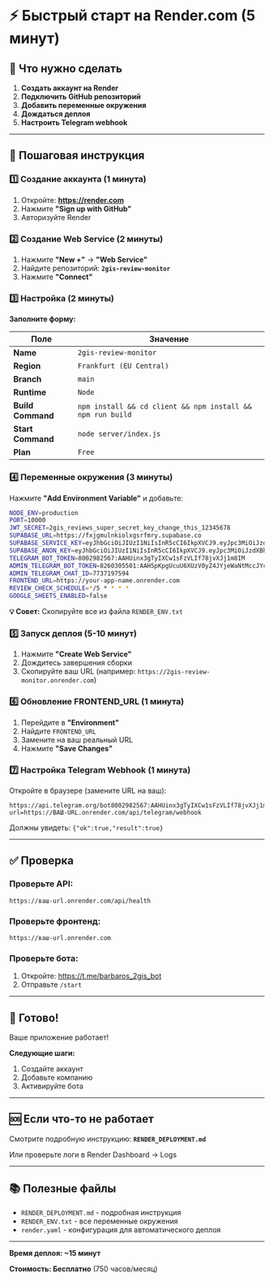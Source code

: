 # ⚡ Быстрый старт на Render.com (5 минут)

## 🎯 Что нужно сделать

1. **Создать аккаунт на Render**
2. **Подключить GitHub репозиторий**
3. **Добавить переменные окружения**
4. **Дождаться деплоя**
5. **Настроить Telegram webhook**

---

## 📝 Пошаговая инструкция

### 1️⃣ Создание аккаунта (1 минута)

1. Откройте: **https://render.com**
2. Нажмите **"Sign up with GitHub"**
3. Авторизуйте Render

### 2️⃣ Создание Web Service (2 минуты)

1. Нажмите **"New +"** → **"Web Service"**
2. Найдите репозиторий: **`2gis-review-monitor`**
3. Нажмите **"Connect"**

### 3️⃣ Настройка (2 минуты)

**Заполните форму:**

| Поле              | Значение                                                   |
| ----------------- | ---------------------------------------------------------- |
| **Name**          | `2gis-review-monitor`                                      |
| **Region**        | `Frankfurt (EU Central)`                                   |
| **Branch**        | `main`                                                     |
| **Runtime**       | `Node`                                                     |
| **Build Command** | `npm install && cd client && npm install && npm run build` |
| **Start Command** | `node server/index.js`                                     |
| **Plan**          | `Free`                                                     |

### 4️⃣ Переменные окружения (3 минуты)

Нажмите **"Add Environment Variable"** и добавьте:

```bash
NODE_ENV=production
PORT=10000
JWT_SECRET=2gis_reviews_super_secret_key_change_this_12345678
SUPABASE_URL=https://fxjgmulnkiolxgsrfmry.supabase.co
SUPABASE_SERVICE_KEY=eyJhbGciOiJIUzI1NiIsInR5cCI6IkpXVCJ9.eyJpc3MiOiJzdXBhYmFzZSIsInJlZiI6ImZ4amdtdWxua2lvbHhnc3JmbXJ5Iiwicm9sZSI6InNlcnZpY2Vfcm9sZSIsImlhdCI6MTc1OTY2MTEwNCwiZXhwIjoyMDc1MjM3MTA0fQ.EWbmp8Yb3BFPHKqxQqSzjX7lV7VPxrcM7U6bTBuk6jU
SUPABASE_ANON_KEY=eyJhbGciOiJIUzI1NiIsInR5cCI6IkpXVCJ9.eyJpc3MiOiJzdXBhYmFzZSIsInJlZiI6ImZ4amdtdWxua2lvbHhnc3JmbXJ5Iiwicm9sZSI6ImFub24iLCJpYXQiOjE3NTk2NjExMDQsImV4cCI6MjA3NTIzNzEwNH0.D0lQFJSaVOT8DZkAKtUyVupcFopCrovJC5QUMHn5vkc
TELEGRAM_BOT_TOKEN=8002982567:AAHUinx3gTyIXCw1sFzVLIf78jvXJj1m8IM
ADMIN_TELEGRAM_BOT_TOKEN=8260305501:AAH5pKpgUcuU6XUzV0yZ4JYjeWaNtMccJYc
ADMIN_TELEGRAM_CHAT_ID=7737197594
FRONTEND_URL=https://your-app-name.onrender.com
REVIEW_CHECK_SCHEDULE=*/5 * * * *
GOOGLE_SHEETS_ENABLED=false
```

**💡 Совет:** Скопируйте все из файла `RENDER_ENV.txt`

### 5️⃣ Запуск деплоя (5-10 минут)

1. Нажмите **"Create Web Service"**
2. Дождитесь завершения сборки
3. Скопируйте ваш URL (например: `https://2gis-review-monitor.onrender.com`)

### 6️⃣ Обновление FRONTEND_URL (1 минута)

1. Перейдите в **"Environment"**
2. Найдите `FRONTEND_URL`
3. Замените на ваш реальный URL
4. Нажмите **"Save Changes"**

### 7️⃣ Настройка Telegram Webhook (1 минута)

Откройте в браузере (замените URL на ваш):

```
https://api.telegram.org/bot8002982567:AAHUinx3gTyIXCw1sFzVLIf78jvXJj1m8IM/setWebhook?url=https://ВАШ-URL.onrender.com/api/telegram/webhook
```

Должны увидеть: `{"ok":true,"result":true}`

---

## ✅ Проверка

### Проверьте API:

```
https://ваш-url.onrender.com/api/health
```

### Проверьте фронтенд:

```
https://ваш-url.onrender.com
```

### Проверьте бота:

1. Откройте: https://t.me/barbaros_2gis_bot
2. Отправьте `/start`

---

## 🎉 Готово!

Ваше приложение работает!

**Следующие шаги:**

1. Создайте аккаунт
2. Добавьте компанию
3. Активируйте бота

---

## 🆘 Если что-то не работает

Смотрите подробную инструкцию: **`RENDER_DEPLOYMENT.md`**

Или проверьте логи в Render Dashboard → Logs

---

## 📚 Полезные файлы

- `RENDER_DEPLOYMENT.md` - подробная инструкция
- `RENDER_ENV.txt` - все переменные окружения
- `render.yaml` - конфигурация для автоматического деплоя

---

**Время деплоя: ~15 минут**

**Стоимость: Бесплатно** (750 часов/месяц)
